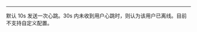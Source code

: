 <Title>ZIM 默认多长时间发送一次心跳？超过多长时间没有收到用户心跳时，后台会判断为超时？</Title>



- - -

默认 10s 发送一次心跳。30s 内未收到用户心跳时，则认为该用户已离线。目前不支持自定义配置。